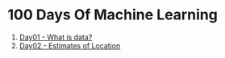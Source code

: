 # 100 Days Of Machine Learning

1. [Day01 - What is data?](https://github.com/nikendrashekhawat/100DaysOfML/blob/main/Day01.ipynb)
2. [Day02 - Estimates of Location](https://github.com/nikendrashekhawat/100DaysOfML/blob/main/Day02.ipynb)


